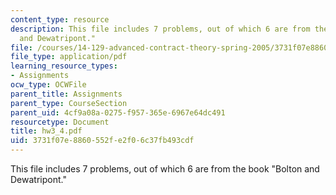 ```yaml
---
content_type: resource
description: This file includes 7 problems, out of which 6 are from the book "Bolton
  and Dewatripont."
file: /courses/14-129-advanced-contract-theory-spring-2005/3731f07e8860552fe2f06c37fb493cdf_hw3_4.pdf
file_type: application/pdf
learning_resource_types:
- Assignments
ocw_type: OCWFile
parent_title: Assignments
parent_type: CourseSection
parent_uid: 4cf9a08a-0275-f957-365e-6967e64dc491
resourcetype: Document
title: hw3_4.pdf
uid: 3731f07e-8860-552f-e2f0-6c37fb493cdf
---
```

This file includes 7 problems, out of which 6 are from the book "Bolton and Dewatripont."

